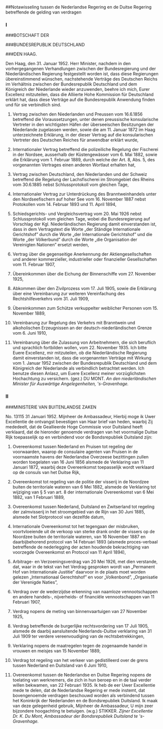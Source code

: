 <meta http-equiv='Content-Type' content='text/html; charset=utf-8' />

##Notawisseling tussen de Nederlandse Regering en de Duitse Regering betreffende de gelding van verdragen

### I  

###BOTSCHAFT DER

###BUNDESREPUBLIK DEUTSCHLAND

###DEN HAAG.

Den Haag, den 31. Januar 1952. Herr Minister, nachdem in den vorhergegangenen Verhandlungen zwischen der Bundesregierung und der Niederländischen Regierung festgestellt worden ist, dass diese Regierungen übereinstimmend wünschen, nachstehende Verträge des Deutschen Reichs im Verhältnis zwischen der Bundesrepublik Deutschland und dem Königreich der Niederlande wieder anzuwenden, beehre ich mich, Eurer Excellenz mitzuteilen, dass die Alliierte Hohe Kommission für Deutschland erklärt hat, dass diese Verträge auf die Bundesrepublik Anwendung finden und für sie verbindlich sind. 

1) Vertrag zwischen den Niederlanden und Preussen vom 16.6.1856 betreffend die Voraussetzungen, unter denen preussische konsularische Vertreter in den wichtigsten Häfen der überseeischen Besitzungen der Niederlande zugelassen werden, sowie die am 11. Januar 1872 im Haag unterzeichnete Erklärung, in der dieser Vertrag auf die konsularischen Vertreter des Deutschen Reiches für anwendbar erklärt wurde,  

2) Internationaler Vertrag betreffend die polizeiliche Regelung der Fischerei in der Nordsee, ausserhalb der Küstengewässer vom 6. Mai 1882, sowie die Erklärung vom 1. Februar 1889, durch welche der Art. 8, Abs. 5, des vorgenannten Vertrages einen anderen Wortlaut erhalten hat,  

3) Vertrag zwischen Deutschland, den Niederlanden und der Schweiz betreffend die Regelung der Lachsfischerei im Stromgebiet des Rheins vom 30.6.1885 nebst Schlussprotokoll vom gleichen Tage,  

4) Internationaler Vertrag zur Unterdrückung des Branntweinhandels unter den Nordseefischern auf hoher See vom 16. November 1887 nebst Protokollen vom 14. Februar 1893 und 11. April 1894,  

5) Schiedsgerichts- und Vergleichsvertrag vom 20. Mai 1926 nebst Schlussprotokoll vom gleichen Tage, wobei die Bundesregierung auf Vorschlag der Kgl. Niederländischen Regierung damit einverstanden ist, dass in dem Vertragstext die Worte „der Ständige Internationale Gerichtshof” durch die Worte „der Internationale Gerichtshof” und die Worte „der Völkerbund” durch die Worte „die Organisation der Vereinigten Nationen” ersetzt werden,  

6) Vertrag über die gegenseitige Anerkennung der Aktiengesellschaften und anderer kommerzieller, industrieller oder finanzieller Gesellschaften vom 11. Februar 1907,  

7) Übereinkommen über die Eichung der Binnenschiffe vom 27. November 1925,  

8) Abkommen über den Zivilprozess vom 17. Juli 1905, sowie die Erklärung über eine Vereinbarung zur weiteren Vereinfachung des Rechtshilfeverkehrs vom 31. Juli 1909,  

9) Übereinkommen zum Schütze verkuppelter weiblicher Personen vom 15. November 1889,  

10) Vereinbarung zur Regelung des Verkehrs mit Branntwein und alkoholischen Erzeugnissen an der deutsch-niederländischen Grenze vom 6. Juni 1910,  

11) Vereinbarung über die Zulassung von Arbeitnehmern, die sich beruflich und sprachlich fortbilden wollen, vom 22. November 1935.   Ich bitte Euere Excellenz, mir mitzuteilen, ob die Niederländische Regierung damit einverstanden ist, dass die vorgenannten Verträge mit Wirkung vom 1. Januar 1952 zwischen der Bundesrepublik Deutschland und dem Königreich der Niederlande als verbindlich betrachtet werden. Ich benutze diesen Anlasz, um Euere Excellenz meiner vorzüglichsten Hochachtung zu versichern. (gez.) DU MONT.  *An den niederländischen Minister für*   *Auswärtige Angelegenheiten,*   *'s-Gravenhage.*    

### II  

###MINISTERIE VAN BUITENLANDSE ZAKEN

No. 13115 31 Januari 1952. Mijnheer de Ambassadeur, Hierbij moge ik Uwer Excellentie de ontvangst bevestigen van Haar brief van heden, waarbij Zij mededeelt, dat de Geallieerde Hoge Commissie voor Duitsland heeft verklaard, dat de hieronder genoemde verdragen van het voormalige Duitse Rijk toepasselijk op en verbindend voor de Bondsrepubliek Duitsland zijn: 

1) Overeenkomst tussen Nederland en Pruisen tot regeling der voorwaarden, waarop de consulaire agenten van Pruisen in de voornaamste havens der Nederlandse Overzeese bezittingen zullen worden toegelaten van 16 Juni 1856 alsmede de Verklaring van 11 Januari 1872, waarbij deze Overeenkomst toepasselijk wordt verklaard op de consuls van het Duitse Rijk,  

2) Overeenkomst tot regeling van de politie der visserij in de Noordzee buiten de territoriale wateren van 6 Mei 1882, alsmede de Verklaring tot wijziging van § 5 van art. 8 der internationale Overeenkomst van 6 Mei 1882, van 1 Februari 1889,  

3) Overeenkomst tussen Nederland, Duitsland en Zwitserland tot regeling der zalmvisserij in het stroomgebied van de Rijn van 30 Juni 1885, alsmede het Slotprotocol van dezelfde datum,  

4) Internationale Overeenkomst tot het tegengaan der misbruiken, voortvloeiende uit de verkoop van sterke drank onder de vissers op de Noordzee buiten de territoriale wateren, van 16 November 1887 en daarbijbehorend protocol van 14 Februari 1893 (alsmede proces-verbaal betreffende de nederlegging der acten houdende bekrachtiging van voorzegde Overeenkomst en Protocol van 11 April 1894),  

5) Arbitrage- en Verzoeningsverdrag van 20 Mei 1926, met dien verstande, dat, waar in de tekst van het Verdrag gesproken wordt van „Permanent Hof van Internationale Justitie” daarvoor in de plaats moet worden gelezen „Internationaal Gerechtshof” en voor „Volkenbond”, „Organisatie der Verenigde Naties”,  

6) Verdrag over de wederzijdse erkenning van naamloze vennootschappen en andere handels-, nijverheids- of financiële vennootschappen van 11 Februari 1907,  

7) Verdrag nopens de meting van binnenvaartuigen van 27 November 1925,  

8) Verdrag betreffende de burgerlijke rechtsvordering van 17 Juli 1905, alsmede de daarbij aansluitende Nederlands-Duitse verklaring van 31 Juli 1909 ter verdere vereenvoudiging van de rechtsbetrekkingen,  

9) Verklaring nopens de maatregelen tegen de zogenaamde handel in vrouwen en meisjes van 15 November 1889,  

10) Verdrag tot regeling van het verkeer van gedistilleerd over de grens tussen Nederland en Duitsland van 6 Juni 1910,  

11) Overeenkomst tussen de Nederlandse en Duitse Regering nopens de toelating van werknemers, die zich in hun beroep en in de taal verder willen bekwamen, van 22 Februari 1935.   Ik heb de eer Uwer Excellentie mede te delen, dat de Nederlandse Regering er mede instemt, dat bovengenoemde verdragen beschouwd worden als verbindend tussen het Koninkrijk der Nederlanden en de Bondsrepubliek Duitsland. Ik maak van deze gelegenheid gebruik, Mijnheer de Ambassadeur, U mijn zeer bijzondere hoogachting te betuigen. (w.g.) STIKKER.  *Zijner Excellentie Dr. K. Du Mont,*   *Ambassadeur der Bondsrepubliek Duitsland*   *te 's-Gravenhage.*    
